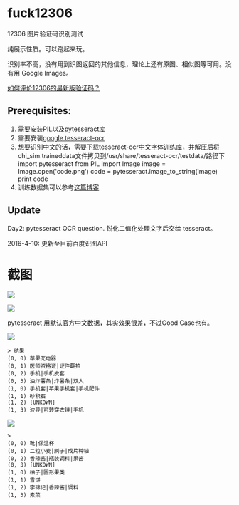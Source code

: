 # fuck12306
12306 图片验证码识别测试

纯展示性质。可以跑起来玩。

识别率不高，没有用到识图返回的其他信息，理论上还有原图、相似图等可用。没有用 Google Images。

[如何评价12306的最新版验证码？](http://www.zhihu.com/question/28795373/answer/42181689)

## Prerequisites:

1. 需要安装PIL以及pytesseract库
2. 需要安装[google tesseract-ocr](https://code.google.com/p/tesseract-ocr/)
3. 想要识别中文的话，需要下载tesseract-ocr[中文字体训练库](http://pan.baidu.com/s/1c1PlXLm)，并解压后将chi_sim.traineddata文件拷贝到/usr/share/tesseract-ocr/testdata/路径下import pytesseract
  from PIL import Image
  image = Image.open('code.png')
  code = pytesseract.image_to_string(image)
  print code
4. 训练数据集可以参考[这篇博客](http://blog.csdn.net/yasi_xi/article/details/8763385)

## Update

Day2: pytesseract OCR question. 锐化二值化处理文字后交给 tesseract。

2016-4-10: 更新至目前百度识图API

# 截图

![](./screenshots/pic3.jpg)

![](./screenshots/shot3.png)

pytesseract 用默认官方中文数据，其实效果很差，不过Good Case也有。

![](./screenshots/pic1.jpg)

```
> 结果
(0, 0) 苹果充电器
(0, 1) 医师资格证|证件翻拍
(0, 2) 手机|手机皮套
(0, 3) 油炸薯条|炸暑条|双人
(1, 0) 手机套|苹果手机套|手机配件
(1, 1) 砂积石
(1, 2) [UNKOWN]
(1, 3) 波导|可转穿衣镜|手机
```

![](./screenshots/pic2.jpg)

```
>
(0, 0) 靴|保温杯
(0, 1) 二粒小麦|刷子|成片种植
(0, 2) 香辣酱|瓶装调料|果酱
(0, 3) [UNKOWN]
(1, 0) 柚子|圆形果类
(1, 1) 雪饼
(1, 2) 李锦记|香辣酱|调料
(1, 3) 素菜
```
